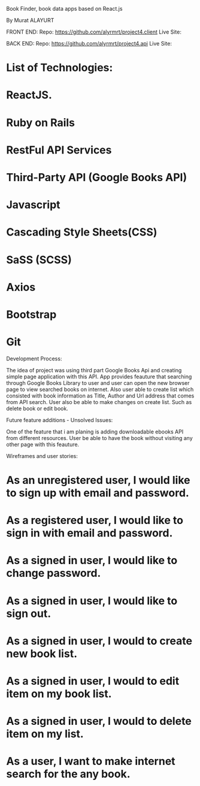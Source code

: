 Book Finder, book data apps based on React.js

By Murat ALAYURT

FRONT END:
Repo: https://github.com/alyrmrt/project4.client
Live Site:

BACK END:
Repo: https://github.com/alyrmrt/project4.api
Live Site:

# List of Technologies:
# ReactJS.
# Ruby on Rails
# RestFul API Services
# Third-Party API (Google Books API)
# Javascript
# Cascading Style Sheets(CSS)
# SaSS (SCSS)
# Axios
# Bootstrap
# Git

Development Process:

The idea of project was using  third part Google Books Api and creating simple page
application with this API. App provides feauture that searching through Google Books Library to user and
user can open the new browser page to view searched books on internet. Also user able to create list which
consisted with book information as Title, Author and Url address that comes from API search. User also be able to make changes on create list. Such as delete book or edit book.

Future feature additions - Unsolved Issues:

One of the feature that i am planing is adding downloadable ebooks API from different resources. User be able to
have the book without visiting any other page with this feauture.

Wireframes and user stories:

# As an unregistered user, I would like to sign up with email and password.
# As a registered user, I would like to sign in with email and password.
# As a signed in user, I would like to change password.
# As a signed in user, I would like to sign out.
# As a signed in user, I would to create new book list.
# As a signed in user, I would to edit item on my book list.
# As a signed in user, I would to delete item on my list.
# As a user, I want to make internet search for the any book.
